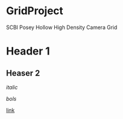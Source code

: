 # GridProject
SCBI Posey Hollow High Density Camera Grid

# Header 1
## Heaser 2

_italic_

*bols*

[link](www.github.com)
